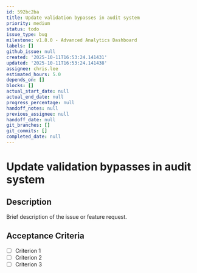 ```yaml
---
id: 592bc2ba
title: Update validation bypasses in audit system
priority: medium
status: todo
issue_type: bug
milestone: v1.8.0 - Advanced Analytics Dashboard
labels: []
github_issue: null
created: '2025-10-11T16:53:24.141431'
updated: '2025-10-11T16:53:24.141438'
assignee: chris.lee
estimated_hours: 5.0
depends_on: []
blocks: []
actual_start_date: null
actual_end_date: null
progress_percentage: null
handoff_notes: null
previous_assignee: null
handoff_date: null
git_branches: []
git_commits: []
completed_date: null
---
```


# Update validation bypasses in audit system

## Description

Brief description of the issue or feature request.

## Acceptance Criteria

- [ ] Criterion 1
- [ ] Criterion 2
- [ ] Criterion 3